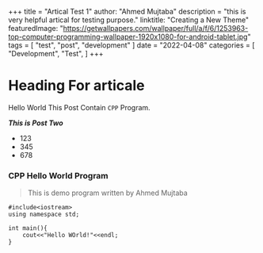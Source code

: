 +++
title = "Artical Test 1"
author: "Ahmed Mujtaba"
description = "this is very helpful artical for testing purpose."
linktitle: "Creating a New Theme"
featuredImage: "https://getwallpapers.com/wallpaper/full/a/f/6/1253963-top-computer-programming-wallpaper-1920x1080-for-android-tablet.jpg"
tags = [
    "test",
    "post",
    "development"
]
date = "2022-04-08"
categories = [
    "Development",
    "Test",
]
+++

# Heading For articale

Hello World This Post Contain `CPP` Program.

***This is Post Two***

- 123
- 345
- 678

### CPP Hello World Program
> This is demo program written by Ahmed Mujtaba

```
#include<iostream>
using namespace std;

int main(){
    cout<<"Hello WOrld!"<<endl;
}

```
